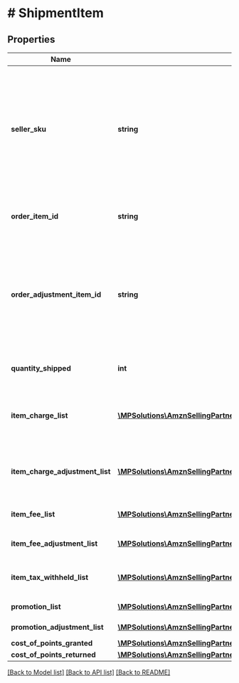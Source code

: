 # # ShipmentItem

## Properties

Name | Type | Description | Notes
------------ | ------------- | ------------- | -------------
**seller_sku** | **string** | The seller SKU of the item. The seller SKU is qualified by the seller&#39;s seller ID, which is included with every call to the Selling Partner API. | [optional]
**order_item_id** | **string** | An Amazon-defined order item identifier. | [optional]
**order_adjustment_item_id** | **string** | An Amazon-defined order adjustment identifier defined for refunds, guarantee claims, and chargeback events. | [optional]
**quantity_shipped** | **int** | The number of items shipped. | [optional]
**item_charge_list** | [**\MPSolutions\AmznSellingPartnerApi\Models\Finances\ChargeComponent[]**](ChargeComponent.md) | A list of charge information on the seller&#39;s account. | [optional]
**item_charge_adjustment_list** | [**\MPSolutions\AmznSellingPartnerApi\Models\Finances\ChargeComponent[]**](ChargeComponent.md) | A list of charge information on the seller&#39;s account. | [optional]
**item_fee_list** | [**\MPSolutions\AmznSellingPartnerApi\Models\Finances\FeeComponent[]**](FeeComponent.md) | A list of fee component information. | [optional]
**item_fee_adjustment_list** | [**\MPSolutions\AmznSellingPartnerApi\Models\Finances\FeeComponent[]**](FeeComponent.md) | A list of fee component information. | [optional]
**item_tax_withheld_list** | [**\MPSolutions\AmznSellingPartnerApi\Models\Finances\TaxWithheldComponent[]**](TaxWithheldComponent.md) | A list of information about taxes withheld. | [optional]
**promotion_list** | [**\MPSolutions\AmznSellingPartnerApi\Models\Finances\Promotion[]**](Promotion.md) | A list of promotions. | [optional]
**promotion_adjustment_list** | [**\MPSolutions\AmznSellingPartnerApi\Models\Finances\Promotion[]**](Promotion.md) | A list of promotions. | [optional]
**cost_of_points_granted** | [**\MPSolutions\AmznSellingPartnerApi\Models\Finances\Currency**](Currency.md) |  | [optional]
**cost_of_points_returned** | [**\MPSolutions\AmznSellingPartnerApi\Models\Finances\Currency**](Currency.md) |  | [optional]

[[Back to Model list]](../../README.md#models) [[Back to API list]](../../README.md#endpoints) [[Back to README]](../../README.md)
